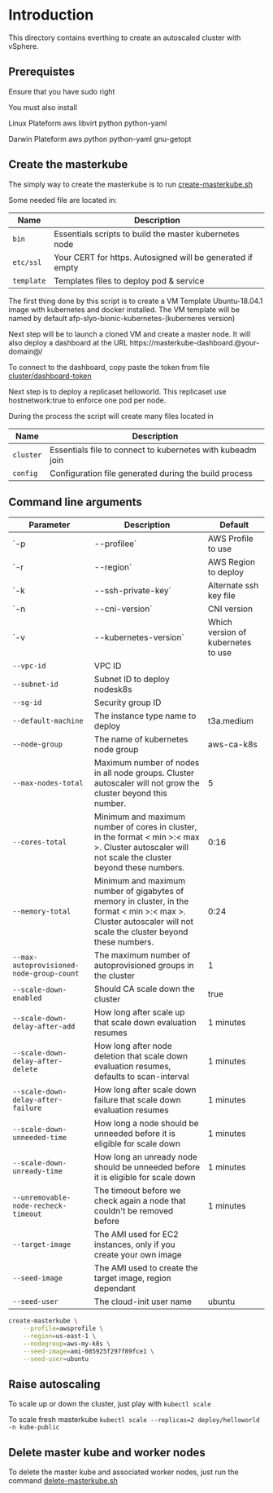# Introduction

This directory contains everthing to create an autoscaled cluster with vSphere.

## Prerequistes

Ensure that you have sudo right

You must also install

Linux Plateform
    aws
    libvirt
    python
    python-yaml

Darwin Plateform
    aws
    python
    python-yaml
    gnu-getopt

## Create the masterkube

The simply way to create the masterkube is to run [create-masterkube.sh](create-masterkube.sh)

Some needed file are located in:

| Name | Description |
| --- | --- |
| `bin` | Essentials scripts to build the master kubernetes node  |
| `etc/ssl`  | Your CERT for https. Autosigned will be generated if empty  |
| `template`  | Templates files to deploy pod & service |

The first thing done by this script is to create a VM Template Ubuntu-18.04.1 image with kubernetes and docker installed. The VM template will be named by default afp-slyo-bionic-kubernetes-(kuberneres version)

Next step will be to launch a cloned VM and create a master node. It will also deploy a dashboard at the URL https://masterkube-dashboard.@your-domain@/

To connect to the dashboard, copy paste the token from file [cluster/dashboard-token](./cluster/dashboard-token)

Next step is to deploy a replicaset helloworld. This replicaset use hostnetwork:true to enforce one pod per node.

During the process the script will create many files located in

| Name | Description |
| --- | --- |
| `cluster` | Essentials file to connect to kubernetes with kubeadm join  |
| `config`  | Configuration file generated during the build process  |

## Command line arguments

| Parameter | Description | Default |
| --- | --- |--- |
| `-p|--profilee` | AWS Profile to use | $AWS_PROFILE env vars |
| `-r|--region` | AWS Region to deploy  | $AWS_REGION env vars |
| `-k|--ssh-private-key`  |Alternate ssh key file |~/.ssh/id_rsa|
| `-n|--cni-version`  |CNI version |0.71
| `-v|--kubernetes-version` |Which version of kubernetes to use |latest|
| `--vpc-id` | VPC ID |
| `--subnet-id` | Subnet ID to deploy nodesk8s |
| `--sg-id` | Security group ID|
| `--default-machine` | The instance type name to deploy  | t3a.medium |
| `--node-group` | The name of kubernetes node group  | aws-ca-k8s |
| `--max-nodes-total` | Maximum number of nodes in all node groups. Cluster autoscaler will not grow the cluster beyond this number. | 5 |
| `--cores-total` | Minimum and maximum number of cores in cluster, in the format < min >:< max >. Cluster autoscaler will not scale the cluster beyond these numbers. | 0:16 |
| `--memory-total` | Minimum and maximum number of gigabytes of memory in cluster, in the format < min >:< max >. Cluster autoscaler will not scale the cluster beyond these numbers. | 0:24 |
| `--max-autoprovisioned-node-group-count` | The maximum number of autoprovisioned groups in the cluster | 1 |
| `--scale-down-enabled` | Should CA scale down the cluster | true |
| `--scale-down-delay-after-add` | How long after scale up that scale down evaluation resumes | 1 minutes |
| `--scale-down-delay-after-delete` | How long after node deletion that scale down evaluation resumes, defaults to scan-interval | 1 minutes |
| `--scale-down-delay-after-failure` | How long after scale down failure that scale down evaluation resumes | 1 minutes |
| `--scale-down-unneeded-time` | How long a node should be unneeded before it is eligible for scale down | 1 minutes |
| `--scale-down-unready-time` | How long an unready node should be unneeded before it is eligible for scale down | 1 minutes |
| `--unremovable-node-recheck-timeout` | The timeout before we check again a node that couldn't be removed before | 1 minutes |
| `--target-image` | The AMI used for EC2 instances, only if you create your own image |
| `--seed-image` | The AMI used to create the target image, region dependant |
| `--seed-user` | The cloud-init user name | ubuntu |

```bash
create-masterkube \
    --profile=awsprofile \
    --region=us-east-1 \
    --nodegroup=aws-my-k8s \
    --seed-image=ami-085925f297f89fce1 \
    --seed-user=ubuntu
```

## Raise autoscaling

To scale up or down the cluster, just play with `kubectl scale`

To scale fresh masterkube `kubectl scale --replicas=2 deploy/helloworld -n kube-public`

## Delete master kube and worker nodes

To delete the master kube and associated worker nodes, just run the command [delete-masterkube.sh](./bin/delete-masterkube.sh)